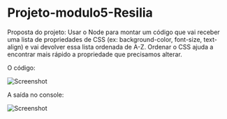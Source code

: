 # Projeto-modulo5-Resilia


Proposta do projeto: Usar o Node para montar um código que vai receber uma lista de
propriedades de CSS (ex: background-color, font-size, text-align) e vai devolver
essa lista ordenada de A-Z. Ordenar o CSS ajuda a encontrar mais rápido a
propriedade que precisamos alterar.


O código:

![Screenshot](img/codigo.png)


A saída no console:

![Screenshot](img/console.png)





